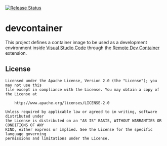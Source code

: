 [![Release Status](https://github.com/schubergphilis/devcontainer/actions/workflows/pipeline.yml/badge.svg)](https://github.com/schubergphilis/devcontainer/actions/workflows/pipeline.yml)

# devcontainer

This project defines a container image to be used as a development environment
inside [Visual Studio Code](https://code.visualstudio.com/) through the
[Remote Dev Container](https://marketplace.visualstudio.com/items?itemName=ms-vscode-remote.remote-containers) extension.

## License

```text
Licensed under the Apache License, Version 2.0 (the "License"); you may not use this
file except in compliance with the License. You may obtain a copy of the License at

    http://www.apache.org/licenses/LICENSE-2.0

Unless required by applicable law or agreed to in writing, software distributed under
the License is distributed on an "AS IS" BASIS, WITHOUT WARRANTIES OR CONDITIONS OF ANY
KIND, either express or implied. See the License for the specific language governing
permissions and limitations under the License.
```
